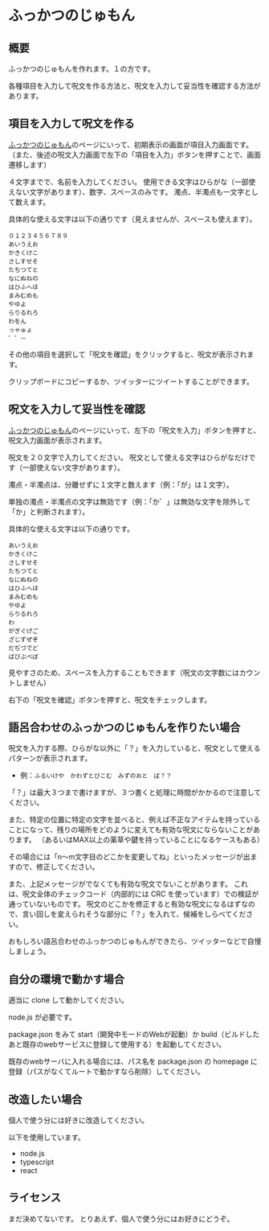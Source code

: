 # ふっかつのじゅもん


## 概要

ふっかつのじゅもんを作れます。１の方です。

各種項目を入力して呪文を作る方法と、呪文を入力して妥当性を確認する方法があります。

## 項目を入力して呪文を作る

[ふっかつのじゅもん](https://yoshi389111.github.io/dq1pswd/)のページにいって、初期表示の画面が項目入力画面です。
（また、後述の呪文入力画面で左下の「項目を入力」ボタンを押すことで、画面遷移します）

４文字までで、名前を入力してください。
使用できる文字はひらがな（一部使えない文字があります）、数字、スペースのみです。
濁点、半濁点も一文字として数えます。

具体的な使える文字は以下の通りです（見えませんが、スペースも使えます）。

```
０１２３４５６７８９
あいうえお
かきくけこ
さしすせそ
たちつてと
なにぬねの
はひふへほ
まみむめも
やゆよ
らりるれろ
わをん
っゃゅょ
゛゜－　
```

その他の項目を選択して「呪文を確認」をクリックすると、呪文が表示されます。

クリップボードにコピーするか、ツイッターにツイートすることができます。

## 呪文を入力して妥当性を確認

[ふっかつのじゅもん](https://yoshi389111.github.io/dq1pswd/)のページにいって、左下の「呪文を入力」ボタンを押すと、呪文入力画面が表示されます。

呪文を２０文字で入力してください。
呪文として使える文字はひらがなだけです（一部使えない文字があります）。

濁点・半濁点は、分離せずに１文字と数えます（例：「が」は１文字）。

単独の濁点・半濁点の文字は無効です（例：「か゛」は無効な文字を除外して「か」と判断されます）。

具体的な使える文字は以下の通りです。

```
あいうえお
かきくけこ
さしすせそ
たちつてと
なにぬねの
はひふへほ
まみむめも
やゆよ
らりるれろ
わ
がぎぐげご
ざじずぜぞ
だぢづでど
ばびぶべぼ
```

見やすさのため、スペースを入力することもできます（呪文の文字数にはカウントしません）

右下の「呪文を確認」ボタンを押すと、呪文をチェックします。

## 語呂合わせのふっかつのじゅもんを作りたい場合

呪文を入力する際、ひらがな以外に「？」を入力していると、呪文として使えるパターンが表示されます。

* 例：`ふるいけや　かわずとびこむ　みずのおと　ば？？`

「？」は最大３つまで書けますが、３つ書くと処理に時間がかかるので注意してください。

また、特定の位置に特定の文字を並べると、例えば不正なアイテムを持っていることになって、残りの場所をどのように変えても有効な呪文にならないことがあります。
（あるいはMAX以上の薬草や鍵を持っていることになるケースもある）

その場合には「n～m文字目のどこかを変更してね」といったメッセージが出ますので、修正してください。

また、上記メッセージがでなくても有効な呪文でないことがあります。
これは、呪文全体のチェックコード（内部的には CRC を使っています）での検証が通っていないものです。
呪文のどこかを修正すると有効な呪文になるはずなので、言い回しを変えられそうな部分に「？」を入れて、候補をしらべてください。

おもしろい語呂合わせのふっかつのじゅもんができたら、ツイッターなどで自慢しましょう。

## 自分の環境で動かす場合

適当に clone して動かしてください。

node.js が必要です。

package.json をみて start（開発中モードのWebが起動）か build（ビルドしたあと既存のwebサービスに登録して使用する）を起動してください。

既存のwebサーバに入れる場合には、パス名を package.json の homepage に登録（パスがなくてルートで動かすなら削除）してください。

## 改造したい場合

個人で使う分には好きに改造してください。

以下を使用しています。

* node.js
* typescript
* react

## ライセンス

まだ決めてないです。
とりあえず、個人で使う分にはお好きにどうぞ。

